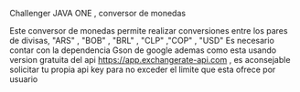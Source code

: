 Challenger JAVA ONE , conversor de monedas 

Este conversor de monedas permite realizar conversiones entre los pares de divisas,  "ARS" , "BOB" , "BRL" , "CLP" ,"COP" , "USD"
Es necesario contar con la dependencia Gson de google 
ademas como esta usando  version gratuita del api https://app.exchangerate-api.com , es aconsejable solicitar tu propia api key
para no exceder el limite que esta ofrece por usuario 
